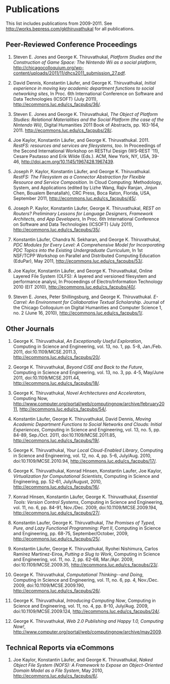# Publications

This list includes publications from 2009-2011. See <http://works.bepress.com/gkthiruvathukal> for all publications.

## Peer-Reviewed Conference Proceedings

1. Steven E. Jones and George K. Thiruvathukal, *Platform Studies and the Construction of Game Space: The Nintendo Wii as a social platform*, <http://chicagocolloquium.org/wp-content/uploads/2011/11/dhcs2011_submission_27.pdf>.

1. David Dennis, Konstantin Läufer, and George K. Thiruvathukal, *Initial experience in moving key academic department functions to social networking sites*, In Proc. 6th International Conference on Software and Data Technologies (ICSOFT) (July 2011), <http://ecommons.luc.edu/cs_facpubs/36/>.

1. Steven E. Jones and George K. Thiruvathukal, *The Object of Platform Studies: Relational Materialities and the Social Platform (the case of the Nintendo Wii)*, Digital Humanities 2011 Book of Abstracts, pp. 163-164, 2011. <http://ecommons.luc.edu/cs_facpubs/28/>.

1. Joe Kaylor, Konstantin Läufer, and George K. Thiruvathukal. 2011. *RestFS: resources and services are filesystems, too*. In Proceedings of the Second International Workshop on RESTful Design (WS-REST '11), Cesare Pautasso and Erik Wilde (Eds.). ACM, New York, NY, USA, 39-46,  <http://doi.acm.org/10.1145/1967428.1967439>.

1. Joseph P. Kaylor, Konstantin Läufer, and George K. Thiruvathukal. *RestFS: The Filesystem as a Connector Abstraction for Flexible Resource and Service Composition*. In Cloud Computing: Methodology, System, and Applications (edited by Lizhe Wang, Rajiv Ranjan, Jinjun Chen, Boualem Benatallah), CRC Press, Boca Raton, Florida, USA, September 2011, <http://ecommons.luc.edu/cs_facpubs/45/>.

1. Joseph P. Kaylor, Konstantin Läufer, George K. Thiruvathukal, *REST on Routers? Preliminary Lessons for Language Designers, Framework Architects, and App Developers*, In Proc. 6th International Conference on Software and Data Technologies (ICSOFT) (July 2011), <http://ecommons.luc.edu/cs_facpubs/35/>.

1. Konstantin Läufer, Chandra N. Sekharan, and George K. Thiruvathukal, *PDC Modules for Every Level: A Comprehensive Model for Incorporating PDC Topics into the Existing Undergraduate Curriculum*, In 1st NSF/TCPP Workshop on Parallel and Distributed Computing Education (EduPar), May 2011, <http://ecommons.luc.edu/cs_facpubs/53/>.

1. Joe Kaylor, Konstantin Läufer, and George K. Thiruvathukal, Online Layered File System (OLFS): A layered and versioned filesystem and performance analysi, In Proceedings of Electro/Information Technology 2010 (EIT 2010), <http://ecommons.luc.edu/cs_facpubs/40/>.

1. Steven E. Jones, Peter Shillingsburg, and George K. Thiruvathukal. *E-Carrel: An Environment for Collaborative Textual Scholarship*. Journal of the Chicago Colloquium on Digital Humanities and Computer Science 1, no. 2 (June 16, 2010), <http://ecommons.luc.edu/cs_facpubs/1/>.

## Other Journals

1. George K. Thiruvathukal, *An Exceptionally Useful Exploration*, Computing in Science and Engineering, vol. 13, no. 1, pp. 5-8, Jan./Feb. 2011, doi:10.1109/MCSE.2011.3, <http://ecommons.luc.edu/cs_facpubs/20/>.

1. George K. Thiruvathukal, *Beyond CiSE and Back to the Future*, Computing in Science and Engineering, vol. 13, no. 3, pp. 4-5, May/June 2011, doi:10.1109/MCSE.2011.44, <http://ecommons.luc.edu/cs_facpubs/18/>.

1. George K. Thiruvathukal, *Novel Architectures and Accelerators*, Computing Now, http://www.computer.org/portal/web/computingnow/archive/february2011, <http://ecommons.luc.edu/cs_facpubs/54/>.

1. Konstantin Läufer, George K. Thiruvathukal, David Dennis, *Moving Academic Department Functions to Social Networks and Clouds: Initial Experiences*, Computing in Science and Engineering, vol. 13, no. 5, pp. 84-89, Sep./Oct. 2011, doi:10.1109/MCSE.2011.85, <http://ecommons.luc.edu/cs_facpubs/19/>.

1. George K. Thiruvathukal, *Your Local Cloud-Enabled Library*, Computing in Science and Engineering, vol. 12, no. 4, pp. 5-6, July/Aug. 2010, doi:10.1109/MCSE.2010.94, <http://ecommons.luc.edu/cs_facpubs/17/>.

1. George K. Thiruvathukal, Konrad Hinsen, Konstantin Laufer, Joe Kaylor, *Virtualization for Computational Scientists*, Computing in Science and Engineering, pp. 52-61, July/August, 2010, <http://ecommons.luc.edu/cs_facpubs/16/>.

1. Konrad Hinsen, Konstantin Läufer, George K. Thiruvathukal, *Essential Tools: Version Control Systems*, Computing in Science and Engineering, vol. 11, no. 6, pp. 84-91, Nov./Dec. 2009, doi:10.1109/MCSE.2009.194, <http://ecommons.luc.edu/cs_facpubs/27/>.

1. Konstantin Laufer, George K. Thiruvathukal, *The Promises of Typed, Pure, and Lazy Functional Programming: Part II*, Computing in Science and Engineering, pp. 68-75, September/October, 2009, <http://ecommons.luc.edu/cs_facpubs/25/>.

1. Konstantin Läufer, George K. Thiruvathukal, Ryohei Nishimura, Carlos Ramírez Martínez-Eiroa, *Putting a Slug to Work*, Computing in Science and Engineering, vol. 11, no. 2, pp. 62-68, Mar./Apr. 2009, doi:10.1109/MCSE.2009.35, <http://ecommons.luc.edu/cs_facpubs/23/>.

1. George K. Thiruvathukal, *Computational Thinking--and Doing*, Computing in Science and Engineering, vol. 11, no. 6, pp. 4, Nov./Dec. 2009, doi:10.1109/MCSE.2009.190, <http://ecommons.luc.edu/cs_facpubs/26/>.

1. George K. Thiruvathukal, *Introducing Computing Now*, Computing in Science and Engineering, vol. 11, no. 4, pp. 8-10, July/Aug. 2009, doi:10.1109/MCSE.2009.124, <http://ecommons.luc.edu/cs_facpubs/24/>.

1. George K. Thiruvathukal, *Web 2.0 Publishing and Happy 1.0, Computing Now!*, <http://www.computer.org/portal/web/computingnow/archive/may2009>.


## Technical Reports via eCommons

1. Joe Kaylor, Konstantin Läufer, and George K. Thiruvathukal, *Naked Object File System (NOFS): A Framework to Expose an Object-Oriented Domain Model as a File System*, May 2010, <http://ecommons.luc.edu/cs_facpubs/6/>.
